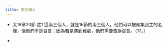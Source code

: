 ```yaml
---
title: 兩三個人
---
```


- 太18章20節 註1
這兩三個人，就是16節的兩三個人。他們可以被聚集到主的名裡，但他們不是召會；因為若是遇到難處，他們需要告訴召會。（17。）

- 
